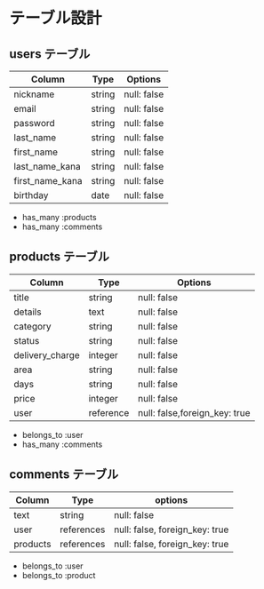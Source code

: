 # テーブル設計

## users テーブル

| Column          | Type   | Options     |
| --------------- | ------ | ----------- |
| nickname        | string | null: false |
| email           | string | null: false |
| password        | string | null: false |
| last_name       | string | null: false |
| first_name      | string | null: false |
| last_name_kana  | string | null: false |
| first_name_kana | string | null: false |
| birthday        | date   | null: false |

- has_many :products
- has_many :comments


## products テーブル

| Column          | Type      | Options                       |
| --------------- | --------- | ----------------------------- |
| title           | string    | null: false                   |
| details         | text      | null: false                   |
| category        | string    | null: false                   |
| status          | string    | null: false                   |
| delivery_charge | integer   | null: false                   |
| area            | string    | null: false                   |
| days            | string    | null: false                   |
| price           | integer   | null: false                   |
| user            | reference | null: false,foreign_key: true |

- belongs_to :user
- has_many   :comments


## comments テーブル

| Column   | Type       | options                        |
| -------- | ---------- | ------------------------------ |
| text     | string     | null: false                    |
| user     | references | null: false, foreign_key: true |
| products | references | null: false, foreign_key: true |

- belongs_to :user
- belongs_to :product
